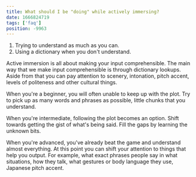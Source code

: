 ```yaml
---
title: What should I be "doing" while actively immersing?
date: 1666824719
tags: ['faq']
position: -9963
---
```


1) Trying to understand as much as you can.
2) Using a dictionary when you don't understand.

Active immersion is all about making your input comprehensible.
The main way that we make input comprehensible is through dictionary lookups.
Aside from that you can pay attention to
scenery, intonation, pitch accent, levels of politeness and other cultural things.

When you're a beginner,
you will often unable to keep up with the plot.
Try to pick up as many words and phrases as possible,
little chunks that you understand.

When you're intermediate,
following the plot becomes an option.
Shift towards getting the gist of what's being said.
Fill the gaps by learning the unknown bits.

When you're advanced,
you've already beat the game and understand almost everything.
At this point you can shift your attention to things that help you output.
For example,
what exact phrases people say in what situations,
how they talk,
what gestures or body language they use,
Japanese pitch accent.
